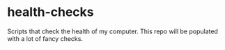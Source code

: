 # health-checks
Scripts that check the health of my computer.
This repo will be populated with a lot of fancy checks.